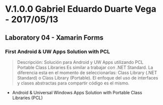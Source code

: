 ﻿# V.1.0.0 Gabriel Eduardo Duarte Vega - 2017/05/13
## Laboratory 04 - Xamarin Forms
### First Android & UW Apps Solution with PCL
> Descripción: Solución para Android y UW Apps utilizando PCL Portable Class Libraries
> Es similar a trabajar con .NET Standard. La diferencia esta en el momento
> de seleccionarlas: Class Library (.NET Standard) o Class Library (Portable).
> El enfoque del uso de interfaces y clases abstractas para compartir código es el mismo.
+ Android & Universal Windows Apps Solution with Portable Class Libraries (PCL)
